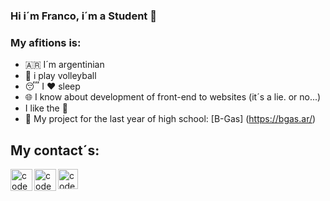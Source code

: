 ### Hi i´m Franco, i´m a Student 👋
### My afitions is: 
  - 🇦🇷 I´m argentinian
  - 🏐 i play volleyball
  - 😴 I :heart: sleep 
  - 🌐 I know about development of front-end to websites (it´s a lie. or no...)
  - I like the 🍞
  - 🏫 My project for the last year of high school: [B-Gas] (https://bgas.ar/)
    
## My contact´s:
[<img align="left" alt="codeSTACKr | LinkedIn" width="35px" src="https://cdn.jsdelivr.net/npm/simple-icons@v3/icons/linkedin.svg" />][linkedin]
[<img align="left" alt="codeSTACKr | Instagram" width="35px" src="https://cdn.jsdelivr.net/npm/simple-icons@v3/icons/instagram.svg" />][instagram]
[<img align="left" alt="codeSTACKr | Twitter" width="32px" src="https://cdn.jsdelivr.net/npm/simple-icons@v3/icons/twitter.svg" />][Twitter]

[linkedin]: www.linkedin.com/in/franco-britez-b33523277
[instagram]: https://www.instagram.com/franco._.br/
[twitter]: https://x.com/Fran74496942?t=c61Kp-LLrrEhNlOnM1j8_g&s=09
<!--
**FrancoBritez/FrancoBritez** is a ✨ _special_ ✨ repository because its `README.md` (this file) appears on your GitHub profile.

Here are some ideas to get you started:

- 🔭 I’m currently working on ...
- 🌱 I’m currently learning ...
- 👯 I’m looking to collaborate on ...
- 🤔 I’m looking for help with ...
- 💬 Ask me about ...
- 📫 How to reach me: ...
- 😄 Pronouns: ...
- ⚡ Fun fact: ...
-->
